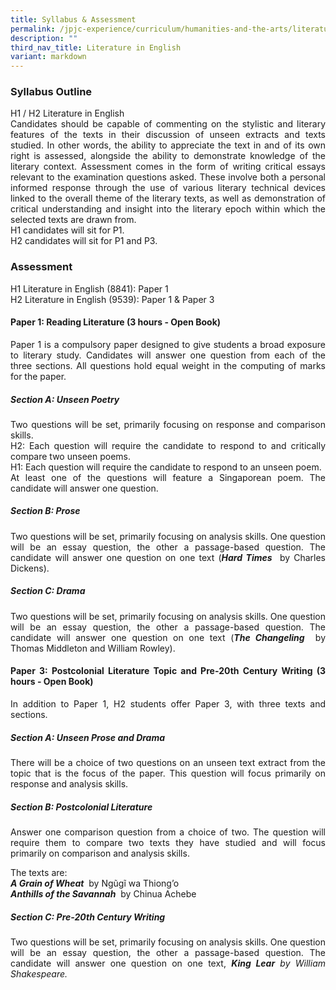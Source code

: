 ```yaml
---
title: Syllabus & Assessment
permalink: /jpjc-experience/curriculum/humanities-and-the-arts/literature/syllabus-and-assessment/
description: ""
third_nav_title: Literature in English
variant: markdown
---
```

<h3><strong>Syllabus Outline</strong></h3>
<div align="justify">
<p>
H1 / H2 Literature in English<br>
Candidates should be capable of commenting on the stylistic and literary features of the texts in their discussion of unseen extracts and texts studied. In other words, the ability to appreciate the text in and of its own right is assessed, alongside the ability to demonstrate knowledge of the literary context. Assessment comes in the form of writing critical essays relevant to the examination questions asked. These involve both a personal informed response through the use of various literary technical devices linked to the overall theme of the literary texts, as well as demonstration of critical understanding and insight into the literary epoch within which the selected texts are drawn from.<br>
H1 candidates will sit for P1.<br>
H2 candidates will sit for P1 and P3.</p>

<h3><strong>Assessment</strong></h3>
<p>
H1 Literature in English (8841): Paper 1<br>
H2 Literature in English (9539): Paper 1 &amp; Paper 3<br></p>
<h4><strong>Paper 1: Reading Literature (3 hours - Open Book)</strong></h4>
<p>
Paper 1 is a compulsory paper designed to give students a broad exposure to literary study. Candidates will answer one question from each of the three sections. All questions hold equal weight in the computing of marks for the paper.</p>

<h5><strong>Section A: Unseen Poetry</strong></h5>
<p>
Two questions will be set, primarily focusing on response and comparison skills.<br>
H2: Each question will require the candidate to respond to and critically compare two unseen poems.<br>
H1: Each question will require the candidate to respond to an unseen poem.<br>
At least one of the questions will feature a Singaporean poem. The candidate will answer one question.</p>

<h5><strong>Section B: Prose</strong></h5>
<p>
Two questions will be set, primarily focusing on analysis skills. One question will be an essay question, the other a passage-based question. The candidate will answer one question on one text (<i><strong>Hard Times</strong></i>&nbsp; by Charles Dickens).</p>

<h5><strong>Section C: Drama</strong></h5>
<p>Two questions will be set, primarily focusing on analysis skills. One question will be an essay question, the other a passage-based question. The candidate will answer one question on one text (<i><strong>The Changeling</strong></i>&nbsp; by Thomas Middleton and William Rowley).</p>

<h4><strong>Paper 3: Postcolonial Literature Topic and Pre-20th Century Writing (3 hours - Open Book)</strong></h4>
<p>In addition to Paper 1, H2 students offer Paper 3, with three texts and sections.

</p><h5><strong>Section A: Unseen Prose and Drama</strong></h5>
<p>There will be a choice of two questions on an unseen text extract from the topic that is the focus of the paper. This question will focus primarily on response and analysis skills.</p>

<h5><strong>Section B: Postcolonial Literature</strong></h5>
<p>Answer one comparison question from a choice of two. The question will require them to compare two texts they have studied and will focus primarily on comparison and analysis skills.</p>
	
<p>The texts are:<br>
<i><strong>A Grain of Wheat</strong></i>&nbsp; by Ngũgĩ wa Thiong’o<br>
<i><strong>Anthills of the Savannah</strong></i>&nbsp; by Chinua Achebe	</p>

<h5><strong>Section C: Pre-20th Century Writing</strong></h5>
<p>Two questions will be set, primarily focusing on analysis skills. One question will be an essay question, the other a passage-based question. The candidate will answer one question on one text, <i><strong>King Lear<i></i></strong><i> by William Shakespeare.</i></i></p></div>